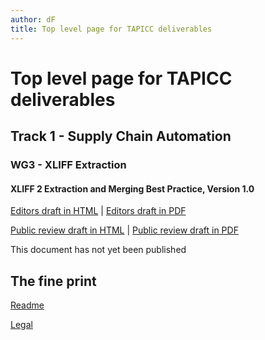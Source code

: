 ```yaml
---
author: dF
title: Top level page for TAPICC deliverables
---
```


# Top level page for TAPICC deliverables

## Track 1 - Supply Chain Automation

### WG3 - XLIFF Extraction
#### XLIFF 2 Extraction and Merging Best Practice, Version 1.0
[Editors draft in HTML](/T1/WG3/XLIFF-EM-BP-ED.xhtml) \| [Editors draft in PDF](/T1/WG3/XLIFF-EM-BP-ED.pdf)

[Public review draft in HTML](/T1/WG3/XLIFF-EM-BP-V1.0-prd01.xhtml) \| [Public review draft in PDF](/T1/WG3/XLIFF-EM-BP-V1.0-prd01.xhtml)

This document has not yet been published

## The fine print

[Readme](../README.md)

[Legal](../LICENSE.md)
